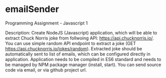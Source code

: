 # emailSender
Programming Assignment - Javascript 1



Description:
Create NodeJS (Javascript) application, which will be able to extract Chuck Norris joke from
follwoing API: https://api.chucknorris.io/. You can use simple random API endpoint to extract a
joke (GET https://api.chucknorris.io/jokes/random).
Extracted joke should be automatically sent to list of emails, which can be configured directly in
application.
Application needs to be compiled in ES6 standard and needs to be managed by NPM package
manager (install, start).
You can send source code via email, or via github project url.
